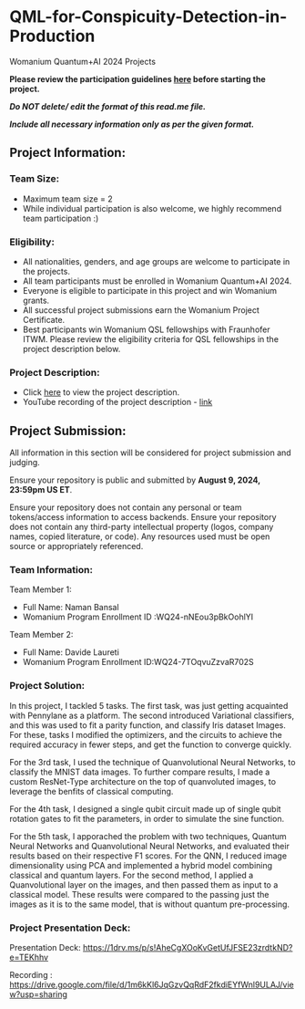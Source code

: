 # QML-for-Conspicuity-Detection-in-Production
Womanium Quantum+AI 2024 Projects

**Please review the participation guidelines [here](https://github.com/womanium-quantum/Quantum-AI-2024) before starting the project.**

_**Do NOT delete/ edit the format of this read.me file.**_

_**Include all necessary information only as per the given format.**_

## Project Information:

### Team Size:
  - Maximum team size = 2
  - While individual participation is also welcome, we highly recommend team participation :)

### Eligibility:
  - All nationalities, genders, and age groups are welcome to participate in the projects.
  - All team participants must be enrolled in Womanium Quantum+AI 2024.
  - Everyone is eligible to participate in this project and win Womanium grants.
  - All successful project submissions earn the Womanium Project Certificate.
  - Best participants win Womanium QSL fellowships with Fraunhofer ITWM. Please review the eligibility criteria for QSL fellowships in the project description below.

### Project Description:
  - Click [here](https://drive.google.com/file/d/1AcctFeXjchtEhYzPUsHpP_b4HGlI4kq9/view?usp=sharing) to view the project description.
  - YouTube recording of the project description - [link](https://youtu.be/Ac1ihFcTRTc?si=i6AIVfQQh8ymYQYp)

## Project Submission:
All information in this section will be considered for project submission and judging.

Ensure your repository is public and submitted by **August 9, 2024, 23:59pm US ET**.

Ensure your repository does not contain any personal or team tokens/access information to access backends. Ensure your repository does not contain any third-party intellectual property (logos, company names, copied literature, or code). Any resources used must be open source or appropriately referenced.

### Team Information:
Team Member 1:
 - Full Name: Naman Bansal
 - Womanium Program Enrollment ID :WQ24-nNEou3pBkOohlYI


Team Member 2:
 - Full Name: Davide Laureti
 - Womanium Program Enrollment ID:WQ24-7TOqvuZzvaR702S


### Project Solution:
In this project, I tackled 5 tasks. The first task, was just getting acquainted with Pennylane as a platform. The second introduced Variational classifiers, and this was used to fit a parity function, and classify Iris dataset Images. For these, tasks I modified the optimizers, and the circuits to achieve the required accuracy in fewer steps, and get the function to converge quickly. 

For the 3rd task, I used the technique of Quanvolutional Neural Networks, to classify the MNIST data images. To further compare results, I made a custom ResNet-Type architecture on the top of quanvoluted images, to leverage the benfits of classical computing. 

For the 4th task, I designed a single qubit circuit made up of single qubit rotation gates to fit the parameters, in order to simulate the sine function.

For the 5th task, I apporached the problem with two techniques, Quantum Neural Networks and Quanvolutional Neural Networks, and evaluated their results based on their respective F1 scores. For the QNN, I reduced image dimensionality using PCA and implemented a hybrid model combining classical and quantum layers. For the second method, I applied a Quanvolutional layer on the images, and then passed them as input to a classical model. These results were compared to the passing just the images as it is to the same model, that is without quantum pre-processing.

### Project Presentation Deck:
Presentation Deck: https://1drv.ms/p/s!AheCgXOoKvGetUfJFSE23zrdtkND?e=TEKhhv

Recording : https://drive.google.com/file/d/1m6kKl6JqGzvQqRdF2fkdiEYfWnl9ULAJ/view?usp=sharing

